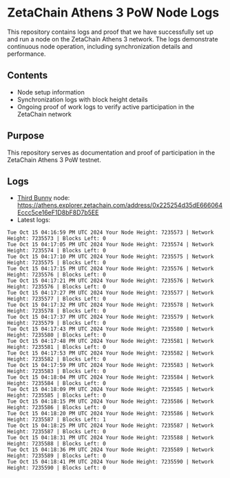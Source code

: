 # ZetaChain Athens 3 PoW Node Logs
This repository contains logs and proof that we have successfully set up and run a node on the ZetaChain Athens 3 network. The logs demonstrate continuous node operation, including synchronization details and performance.

## Contents
- Node setup information
- Synchronization logs with block height details
- Ongoing proof of work logs to verify active participation in the ZetaChain network

## Purpose
This repository serves as documentation and proof of participation in the ZetaChain Athens 3 PoW testnet.

## Logs

- [Third Bunny](https://thirdbunny.xyz/) node: https://athens.explorer.zetachain.com/address/0x225254d35dE666064Eccc5ce16eF1D8bF8D7b5EE
- Latest logs:
```
Tue Oct 15 04:16:59 PM UTC 2024 Your Node Height: 7235573 | Network Height: 7235573 | Blocks Left: 0
Tue Oct 15 04:17:05 PM UTC 2024 Your Node Height: 7235574 | Network Height: 7235574 | Blocks Left: 0
Tue Oct 15 04:17:10 PM UTC 2024 Your Node Height: 7235575 | Network Height: 7235575 | Blocks Left: 0
Tue Oct 15 04:17:15 PM UTC 2024 Your Node Height: 7235576 | Network Height: 7235576 | Blocks Left: 0
Tue Oct 15 04:17:21 PM UTC 2024 Your Node Height: 7235576 | Network Height: 7235576 | Blocks Left: 0
Tue Oct 15 04:17:27 PM UTC 2024 Your Node Height: 7235577 | Network Height: 7235577 | Blocks Left: 0
Tue Oct 15 04:17:32 PM UTC 2024 Your Node Height: 7235578 | Network Height: 7235578 | Blocks Left: 0
Tue Oct 15 04:17:37 PM UTC 2024 Your Node Height: 7235579 | Network Height: 7235579 | Blocks Left: 0
Tue Oct 15 04:17:43 PM UTC 2024 Your Node Height: 7235580 | Network Height: 7235580 | Blocks Left: 0
Tue Oct 15 04:17:48 PM UTC 2024 Your Node Height: 7235581 | Network Height: 7235581 | Blocks Left: 0
Tue Oct 15 04:17:53 PM UTC 2024 Your Node Height: 7235582 | Network Height: 7235582 | Blocks Left: 0
Tue Oct 15 04:17:59 PM UTC 2024 Your Node Height: 7235583 | Network Height: 7235583 | Blocks Left: 0
Tue Oct 15 04:18:04 PM UTC 2024 Your Node Height: 7235584 | Network Height: 7235584 | Blocks Left: 0
Tue Oct 15 04:18:09 PM UTC 2024 Your Node Height: 7235585 | Network Height: 7235585 | Blocks Left: 0
Tue Oct 15 04:18:15 PM UTC 2024 Your Node Height: 7235586 | Network Height: 7235586 | Blocks Left: 0
Tue Oct 15 04:18:20 PM UTC 2024 Your Node Height: 7235586 | Network Height: 7235587 | Blocks Left: 1
Tue Oct 15 04:18:25 PM UTC 2024 Your Node Height: 7235587 | Network Height: 7235587 | Blocks Left: 0
Tue Oct 15 04:18:31 PM UTC 2024 Your Node Height: 7235588 | Network Height: 7235588 | Blocks Left: 0
Tue Oct 15 04:18:36 PM UTC 2024 Your Node Height: 7235589 | Network Height: 7235589 | Blocks Left: 0
Tue Oct 15 04:18:41 PM UTC 2024 Your Node Height: 7235590 | Network Height: 7235590 | Blocks Left: 0
```
